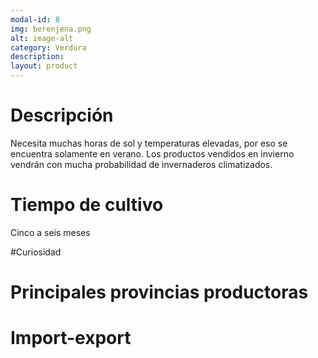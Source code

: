 ```yaml
---
modal-id: 8
img: berenjena.png
alt: image-alt
category: Verdura
description:
layout: product
---
```


# Descripción
Necesita muchas horas de sol y temperaturas elevadas, por eso se encuentra solamente en verano. Los productos vendidos en invierno vendrán con mucha probabilidad de invernaderos climatizados.

# Tiempo de cultivo
Cinco a seis meses

#Curiosidad

# Principales provincias productoras
<div class="chart"></div>

# Import-export
